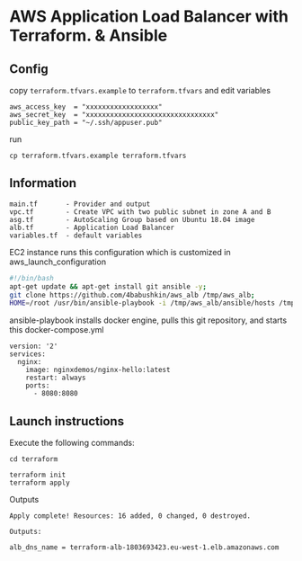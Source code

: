# AWS Application Load Balancer with Terraform. & Ansible

## Config

copy `terraform.tfvars.example` to `terraform.tfvars` and edit variables

```
aws_access_key  = "xxxxxxxxxxxxxxxxxx"
aws_secret_key  = "xxxxxxxxxxxxxxxxxxxxxxxxxxxxxxxx"
public_key_path = "~/.ssh/appuser.pub"
```
run
```
cp terraform.tfvars.example terraform.tfvars
```

## Information

    main.tf       - Provider and output
    vpc.tf        - Create VPC with two public subnet in zone A and B
    asg.tf        - AutoScaling Group based on Ubuntu 18.04 image 
    alb.tf        - Application Load Balancer
    variables.tf  - default variables


EC2 instance runs this configuration which is customized in aws_launch_configuration

```bash
#!/bin/bash
apt-get update && apt-get install git ansible -y;
git clone https://github.com/4babushkin/aws_alb /tmp/aws_alb;
HOME=/root /usr/bin/ansible-playbook -i /tmp/aws_alb/ansible/hosts /tmp/aws_alb/ansible/site.yml -vvv &> /tmp/ansible.log;
```

ansible-playbook installs docker engine, pulls this git repository, and starts this docker-compose.yml


```
version: '2'
services:
  nginx:
    image: nginxdemos/nginx-hello:latest
    restart: always
    ports:
      - 8080:8080
```

## Launch instructions

Execute the following commands:

```
cd terraform 

terraform init
terraform apply
```

Outputs
```
Apply complete! Resources: 16 added, 0 changed, 0 destroyed.

Outputs:

alb_dns_name = terraform-alb-1803693423.eu-west-1.elb.amazonaws.com
```
